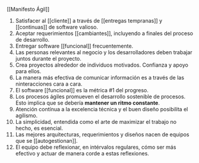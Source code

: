 [[Manifesto Ágil]] 

1. Satisfacer al [[cliente]] a través de [[entregas tempranas]] y [[continuas]] de software valioso.
2. Aceptar requerimientos [[cambiantes]], incluyendo a finales del proceso de desarrollo.
3. Entregar software [[funcional]] frecuentemente.
4. Las personas relevantes al negocio y los desarrolladores deben trabajar juntos durante el proyecto.
5. Crea proyectos alrededor de individuos motivados. Confianza y apoyo para ellos.
6. La manera más efectiva de comunicar información es a través de las ninteracciones cara a cara.
7. El software [[funcional]] es la métrica #1 del progreso.
8. Los procesos ágiles promueven el desarrollo sostenible de procesos. Esto implica que se debería **mantener un ritmo constante**.
9. Atención contínua a la excelencia técnica y el buen diseño posibilita el agilismo.
10. La simplicidad, entendida como el arte de maximizar el trabajo no hecho, es esencial.
11. Las mejores arquitecturas, requerimientos y diseños nacen de equipos que se [[autogestionan]].
12. El equipo debe reflexionar, en intérvalos regulares, cómo ser más efectivo y actuar de manera corde a estas reflexiones.